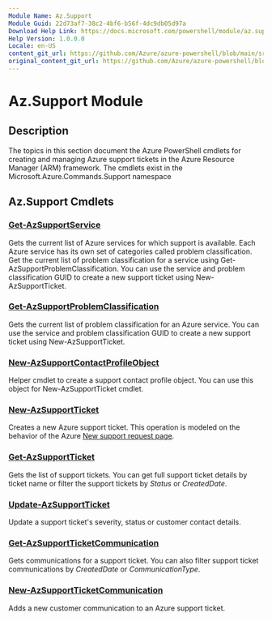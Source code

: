 ```yaml
---
Module Name: Az.Support
Module Guid: 22d73af7-38c2-4bf6-b56f-4dc9db05d97a
Download Help Link: https://docs.microsoft.com/powershell/module/az.support
Help Version: 1.0.0.0
Locale: en-US
content_git_url: https://github.com/Azure/azure-powershell/blob/main/src/Support/Support/help/Az.Support.md
original_content_git_url: https://github.com/Azure/azure-powershell/blob/main/src/Support/Support/help/Az.Support.md
---
```


# Az.Support Module
## Description
The topics in this section document the Azure PowerShell cmdlets for creating and managing Azure support tickets in the Azure Resource Manager (ARM) framework. The cmdlets exist in the Microsoft.Azure.Commands.Support namespace

## Az.Support Cmdlets
### [Get-AzSupportService](Get-AzSupportService.md)
Gets the current list of Azure services for which support is available. Each Azure service has its own set of categories called problem classification. Get the current list of problem classification for a service using Get-AzSupportProblemClassification. You can use the service and problem classification GUID to create a new support ticket using New-AzSupportTicket.

### [Get-AzSupportProblemClassification](Get-AzSupportProblemClassification.md)
Gets the current list of problem classification for an Azure service. You can use the service and problem classification GUID to create a new support ticket using New-AzSupportTicket. 

### [New-AzSupportContactProfileObject](New-AzSupportContactProfileObject.md)
Helper cmdlet to create a support contact profile object. You can use this object for New-AzSupportTicket cmdlet.

### [New-AzSupportTicket](New-AzSupportTicket.md)
Creates a new Azure support ticket. This operation is modeled on the behavior of the Azure [New support request page](https://portal.azure.com/#blade/Microsoft_Azure_Support/HelpAndSupportBlade/overview).

### [Get-AzSupportTicket](Get-AzSupportTicket.md)
Gets the list of support tickets. You can get full support ticket details by ticket name or filter the support tickets by *Status* or *CreatedDate*.

### [Update-AzSupportTicket](Update-AzSupportTicket.md)
Update a support ticket's severity, status or customer contact details.

### [Get-AzSupportTicketCommunication](Get-AzSupportTicketCommunication.md)
Gets communications for a support ticket. You can also filter support ticket communications by *CreatedDate* or *CommunicationType*. 

### [New-AzSupportTicketCommunication](New-AzSupportTicketCommunication.md)
Adds a new customer communication to an Azure support ticket. 



